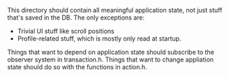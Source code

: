 This directory should contain all meaningful application state, not just stuff
that's saved in the DB.  The only exceptions are:
 - Trivial UI stuff like scroll positions
 - Profile-related stuff, which is mostly only read at startup.

Things that want to depend on application state should subscribe to the observer
system in transaction.h.
Things that want to change appliation state should do so with the functions in
action.h.
